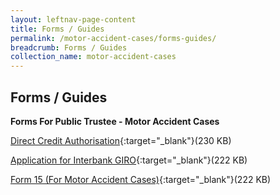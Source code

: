 ```yaml
---
layout: leftnav-page-content
title: Forms / Guides
permalink: /motor-accident-cases/forms-guides/
breadcrumb: Forms / Guides
collection_name: motor-accident-cases
---
```


Forms / Guides 
---

**Forms For Public Trustee - Motor Accident Cases** <br>

[Direct Credit Authorisation](/files/DirectCreditAuthorizationAppformrevisedJuly2017.pdf){:target="_blank"}(230 KB)

[Application for Interbank GIRO](/files/DirectDebitApplicationFormrevJuly17.pdf){:target="_blank"}(222 KB)

[Form 15 (For Motor Accident Cases)](/files/latestForm15AC_feb2020.pdf){:target="_blank"}(222 KB)
